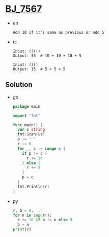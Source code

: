 # [BJ_7567](https://acmicpc.net/problem/7567)

* en

  ```en
  Add 10 if it's same as previous or add 5
  ```

* tc

  ```tc
  Input: (((()
  Output: 35  # 10 + 10 + 10 + 5

  Input: ()()
  Output: 15  # 5 + 5 + 5
  ```

## Solution

* go

  ```go
  package main

  import "fmt"

  func main() {
    var s string
    fmt.Scan(&s)
    p := ' '
    r := 0
    for _, c := range s {
      if p != c {
        r += 10
      } else {
        r += 5
      }
      p = c
    }
    fmt.Println(r)
  }
  ```

* py

  ```py
  r, b = 0, '.'
  for n in input():
    r += 10 if b != n else 5
    b = n
  print(r)
  ```
